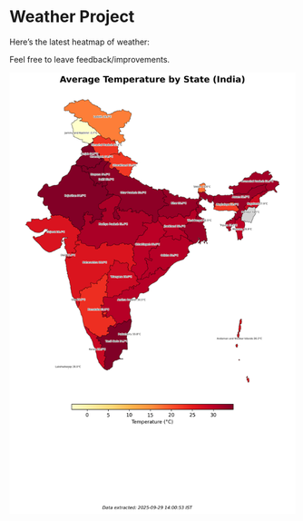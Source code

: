 # Weather Project

Here’s the latest heatmap of weather:

Feel free to leave feedback/improvements.

![India Heatmap](docs/assets/india_heatmap.png?v=DA43BF)
